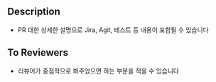 ## Description
* PR 대한 상세한 설명으로 Jira, Agit, 테스트 등 내용이 포함될 수 있습니다

## To Reviewers
* 리뷰어가 중점적으로 봐주었으면 하는 부분을 적을 수 있습니다

